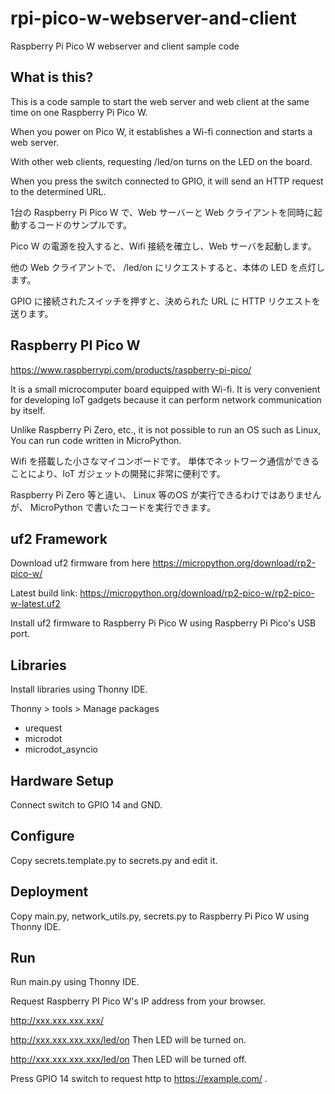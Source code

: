 # rpi-pico-w-webserver-and-client

Raspberry Pi Pico W webserver and client sample code

## What is this?

This is a code sample to start the web server and web client at the same time on one Raspberry Pi Pico W.

When you power on Pico W, it establishes a Wi-fi connection and starts a web server.

With other web clients, requesting /led/on turns on the LED on the board.

When you press the switch connected to GPIO, it will send an HTTP request to the determined URL.

1台の Raspberry Pi Pico W で、Web サーバーと Web クライアントを同時に起動するコードのサンプルです。

Pico W の電源を投入すると、Wifi 接続を確立し、Web サーバを起動します。

他の Web クライアントで、 /led/on にリクエストすると、本体の LED を点灯します。

GPIO に接続されたスイッチを押すと、決められた URL に HTTP リクエストを送ります。


## Raspberry PI Pico W

https://www.raspberrypi.com/products/raspberry-pi-pico/

It is a small microcomputer board equipped with Wi-fi.
It is very convenient for developing IoT gadgets because
it can perform network communication by itself.

Unlike Raspberry Pi Zero, etc., it is not possible to run an OS such as Linux,
You can run code written in MicroPython.

Wifi を搭載した小さなマイコンボードです。
単体でネットワーク通信ができることにより、IoT ガジェットの開発に非常に便利です。

Raspberry Pi Zero 等と違い、 Linux 等のOS が実行できるわけではありませんが、
MicroPython で書いたコードを実行できます。


## uf2 Framework

Download uf2 firmware from here
https://micropython.org/download/rp2-pico-w/

Latest build link:
https://micropython.org/download/rp2-pico-w/rp2-pico-w-latest.uf2

Install uf2 firmware to Raspberry Pi Pico W using Raspberry Pi Pico's USB port.

## Libraries

Install libraries using Thonny IDE.

Thonny > tools > Manage packages

- urequest
- microdot
- microdot_asyncio

## Hardware Setup

Connect switch to GPIO 14 and GND.

## Configure

Copy secrets.template.py to secrets.py and edit it.

## Deployment

Copy main.py, network_utils.py, secrets.py to Raspberry Pi Pico W using Thonny IDE.

## Run

Run main.py using Thonny IDE.

Request Raspberry PI Pico W's IP address from your browser.

http://xxx.xxx.xxx.xxx/

http://xxx.xxx.xxx.xxx/led/on Then LED will be turned on.

http://xxx.xxx.xxx.xxx/led/on Then LED will be turned off.

Press GPIO 14 switch to request http to https://example.com/ .
